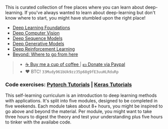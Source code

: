 This is curated collection of free places where you can learn about deep-learning. If you've
always wanted to learn about deep-learning but don't know where to start, you might have
stumbled upon the right place!

- [Deep Learning Foundations](./ch1-deep-learning-foundations.md)
- [Deep Computer Vision](./ch2-deep-computer-vision.md)
- [Deep Sequence Models](./ch3-deep-sequence-models.md)
- [Deep Generative Models](./ch4-deep-generative-models.md)
- [Deep Reinforcement Learning](./ch5-deep-reinforcement-learning.md)
- [Beyond: Where to go from here](./ch6-beyond.md)

> - [☕️ Buy me a cup of coffee ](https://ko-fi.com/minimithi) | [💵 Donate via Paypal ](http://paypal.me/minimithi)
> - ❤️ BTC! `33Mudy961bUk9zz35p68g9fE3uuHLRduRp`

### Code exercises: [Pytorch Tutorials][c1] | [Keras Tutorials][c2]

This self-learning curriculum is an introduction to deep learning methods with applications.
It's split into five modules, designed to be completed in five weekends. Each module takes
about 8+ hours, you might be inspired to go above and beyond the material. Per module,
you might want to take three hours to digest the theory and test your understanding plus
five hours to tinker with the availabe code.

[c1]: https://github.com/yunjey/pytorch-tutorial/
[c2]: https://github.com/fchollet/deep-learning-with-python-notebooks
